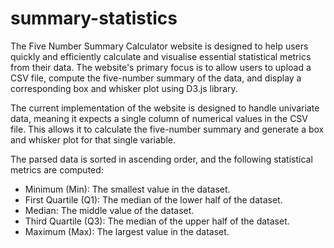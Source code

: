 # summary-statistics

The Five Number Summary Calculator website is designed to help users quickly and efficiently calculate and visualise essential statistical metrics from their data. The website's primary focus is to allow users to upload a CSV file, compute the five-number summary of the data, and display a corresponding box and whisker plot using D3.js library.

The current implementation of the website is designed to handle univariate data, meaning it expects a single column of numerical values in the CSV file. This allows it to calculate the five-number summary and generate a box and whisker plot for that single variable.

The parsed data is sorted in ascending order, and the following statistical metrics are computed:

- Minimum (Min): The smallest value in the dataset.
- First Quartile (Q1): The median of the lower half of the dataset.
- Median: The middle value of the dataset.
- Third Quartile (Q3): The median of the upper half of the dataset.
- Maximum (Max): The largest value in the dataset.
